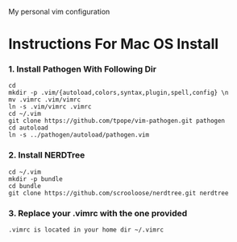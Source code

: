 
My personal vim configuration
# Instructions For Mac OS Install
### 1. Install Pathogen With Following Dir 
```
cd
mkdir -p .vim/{autoload,colors,syntax,plugin,spell,config} \n
mv .vimrc .vim/vimrc
ln -s .vim/vimrc .vimrc
cd ~/.vim
git clone https://github.com/tpope/vim-pathogen.git pathogen
cd autoload
ln -s ../pathogen/autoload/pathogen.vim 
```
### 2. Install NERDTree
```
cd ~/.vim
mkdir -p bundle
cd bundle
git clone https://github.com/scrooloose/nerdtree.git nerdtree
```
### 3. Replace your .vimrc with the one provided 
```
.vimrc is located in your home dir ~/.vimrc
```
